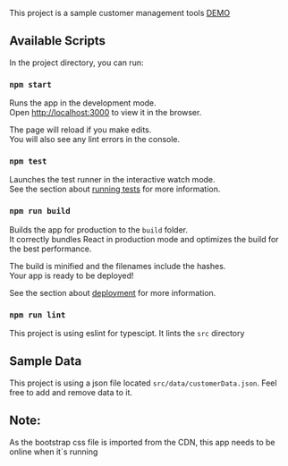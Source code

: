 This project is a sample customer management tools
[DEMO](https://ahadyekta.github.io/react-redux-typescript-customer-management)
## Available Scripts

In the project directory, you can run:

### `npm start`

Runs the app in the development mode.<br>
Open [http://localhost:3000](http://localhost:3000) to view it in the browser.

The page will reload if you make edits.<br>
You will also see any lint errors in the console.

### `npm test`

Launches the test runner in the interactive watch mode.<br>
See the section about [running tests](https://facebook.github.io/create-react-app/docs/running-tests) for more information.

### `npm run build`

Builds the app for production to the `build` folder.<br>
It correctly bundles React in production mode and optimizes the build for the best performance.

The build is minified and the filenames include the hashes.<br>
Your app is ready to be deployed!

See the section about [deployment](https://facebook.github.io/create-react-app/docs/deployment) for more information.

### `npm run lint`

This project is using eslint for typescipt. It lints the `src` directory


## Sample Data

This project is using a json file located `src/data/customerData.json`. Feel free to add and remove data to it.

## Note:
As the bootstrap css file is imported from the CDN, this app needs to be online when it`s running

